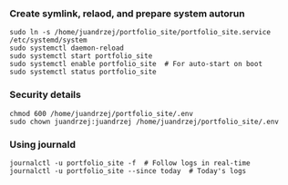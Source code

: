 ### Create symlink, relaod, and prepare system autorun
```
sudo ln -s /home/juandrzej/portfolio_site/portfolio_site.service /etc/systemd/system
sudo systemctl daemon-reload
sudo systemctl start portfolio_site
sudo systemctl enable portfolio_site  # For auto-start on boot
sudo systemctl status portfolio_site
```

### Security details
```
chmod 600 /home/juandrzej/portfolio_site/.env
sudo chown juandrzej:juandrzej /home/juandrzej/portfolio_site/.env
```

### Using journald
```
journalctl -u portfolio_site -f  # Follow logs in real-time
journalctl -u portfolio_site --since today  # Today's logs
```
